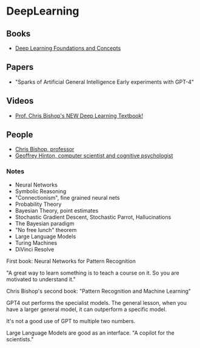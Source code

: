 # DeepLearning

## Books

- [Deep Learning Foundations and Concepts](https://www.bishopbook.com/)

## Papers

- "Sparks of Artificial General Intelligence Early experiments with GPT-4"

## Videos

- [Prof. Chris Bishop's NEW Deep Learning Textbook!](https://www.youtube.com/watch?v=kuvFoXzTK3E)

## People

- [Chris Bishop, professor](https://www.microsoft.com/en-us/research/people/cmbishop/)
- [Geoffrey Hinton, computer scientist and cognitive psychologist](https://www.cs.toronto.edu/~hinton/nntut.html)

### Notes

- Neural Networks
- Symbolic Reasoning
- "Connectionism", fine grained neural nets
- Probability Theory
- Bayesian Theory, point estimates
- Stochastic Gradient Descent, Stochastic Parrot, Hallucinations
- The Bayesian paradigm
- "No free lunch" theorem
- Large Language Models
- Turing Machines
- DiVinci Resolve

First book: Neural Networks for Pattern Recognition

"A great way to learn something is to teach a course on it. So you are motivated to understand it."

Chris Bishop's second book: "Pattern Recognition and Machine Learning"

GPT4 out performs the specialist models. The general lesson, when you have a larger general model, it can outperform a specific model.

It's not a good use of GPT to multiple two numbers.

Large Language Models are good as an interface. "A copilot for the scientists."
